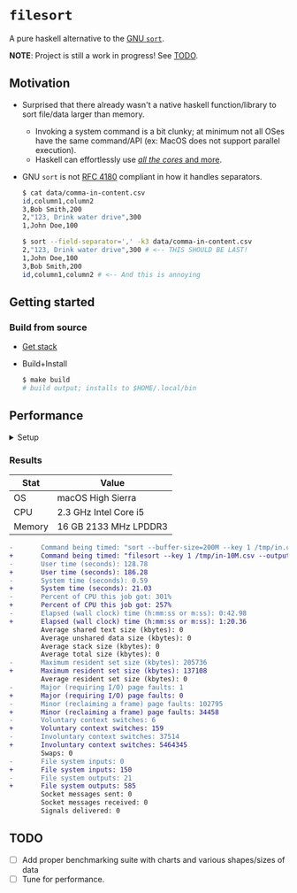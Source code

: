 # `filesort`

A pure haskell alternative to the [GNU `sort`](http://man7.org/linux/man-pages/man1/sort.1.html).

**NOTE**: Project is still a work in progress! See [TODO](#TODO).

## Motivation

- Surprised that there already wasn't a native haskell function/library to sort file/data larger than memory.
  - Invoking a system command is a bit clunky; at minimum not all OSes have the same command/API (ex: MacOS does not support parallel execution).
  - Haskell can effortlessly use [_all the cores_ and more](https://simonmar.github.io/posts/2016-12-08-Haskell-in-the-datacentre.html).

- GNU `sort` is not [RFC 4180](https://tools.ietf.org/html/rfc4180) compliant in how it handles separators.

  ```bash
  $ cat data/comma-in-content.csv
  id,column1,column2
  3,Bob Smith,200
  2,"123, Drink water drive",300
  1,John Doe,100

  $ sort --field-separator=',' -k3 data/comma-in-content.csv
  2,"123, Drink water drive",300 # <-- THIS SHOULD BE LAST!
  1,John Doe,100
  3,Bob Smith,200
  id,column1,column2 # <-- And this is annoying
  ```

## Getting started

### Build from source

- [Get stack](https://docs.haskellstack.org/en/stable/install_and_upgrade/)

- Build+Install

  ```bash
  $ make build
  # build output; installs to $HOME/.local/bin
  ```

## Performance

<details><summary>Setup</summary>
<p>

### Setup

- MacOS

  ```bash
  $ brew install gnu-time coreutils
  $ ln -s /usr/local/bin/gtime /usr/local/bin/time
  $ ln -s /usr/local/bin/sort /usr/local/bin/sort
  # this should bring GNU sort and time into $PATH
  ```

- Windows 10: best to try and use [Windows Subsystem for Linux](https://docs.microsoft.com/en-us/windows/wsl/install-win10)

### Sample workload

- Create a 10M row file with reverse sorted integers.

  ```bash
  $ ROWS=10M make seed
  # creates file at /tmp/in-$ROWS.csv
  ```

- Run baseline sort

  ```bash
  $ ROWS=10M make run-base
  # stores runtime stats in .scratch/out/base-${TIMESTAMP}-default-10M.txt
  ```

- Run new sort

  ```bash
  $ ROWS=10M make run-x
  # stores runtime stats in .scratch/out/x-${TIMESTAMP}-default-10M.txt
  ```

- Compare

  ```bash
  $ diff -u .scratch/out/base*.txt .scratch/out/x*.txt
  # comparison
  ```

</p>
</details>

### Results

  Stat|Value
  ---|---
  OS|macOS High Sierra
  CPU|2.3 GHz Intel Core i5
  Memory|16 GB 2133 MHz LPDDR3

  ```diff
  -       Command being timed: "sort --buffer-size=200M --key 1 /tmp/in.csv --output /tmp/out-base.csv"
  +       Command being timed: "filesort --key 1 /tmp/in-10M.csv --output /tmp/out-x-10M.csv --parallel=4 +RTS -s"
  -       User time (seconds): 128.78
  +       User time (seconds): 186.28
  -       System time (seconds): 0.59
  +       System time (seconds): 21.03
  -       Percent of CPU this job got: 301%
  +       Percent of CPU this job got: 257%
  -       Elapsed (wall clock) time (h:mm:ss or m:ss): 0:42.98
  +       Elapsed (wall clock) time (h:mm:ss or m:ss): 1:20.36
          Average shared text size (kbytes): 0
          Average unshared data size (kbytes): 0
          Average stack size (kbytes): 0
          Average total size (kbytes): 0
  -       Maximum resident set size (kbytes): 205736
  +       Maximum resident set size (kbytes): 137108
          Average resident set size (kbytes): 0
  -       Major (requiring I/O) page faults: 1
  +       Major (requiring I/O) page faults: 0
  -       Minor (reclaiming a frame) page faults: 102795
  +       Minor (reclaiming a frame) page faults: 34458
  -       Voluntary context switches: 6
  +       Voluntary context switches: 159
  -       Involuntary context switches: 37514
  +       Involuntary context switches: 5464345
          Swaps: 0
  -       File system inputs: 0
  +       File system inputs: 150
  -       File system outputs: 21
  +       File system outputs: 585
          Socket messages sent: 0
          Socket messages received: 0
          Signals delivered: 0
  ```

## TODO

- [ ] Add proper benchmarking suite with charts and various shapes/sizes of data
- [ ] Tune for performance.
